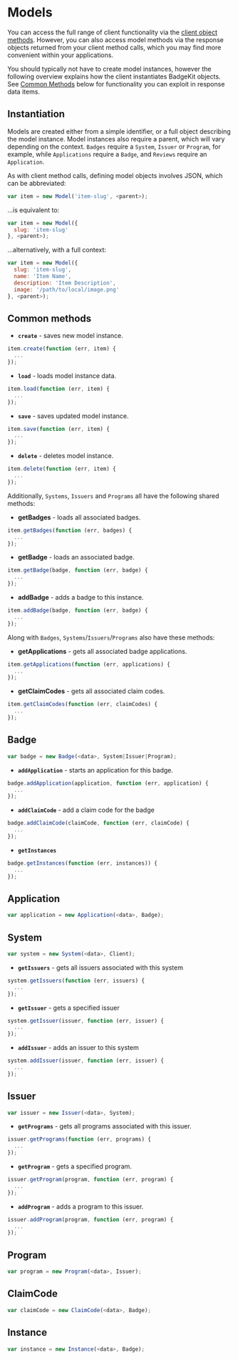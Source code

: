 # Models

You can access the full range of client functionality via the [client object methods](methods.md). However, you can also access model methods via the response objects returned from your client method calls, which you may find more convenient within your applications.

You should typically not have to create model instances, however the following overview explains how the client instantiates BadgeKit objects. See [Common Methods](#common-methods) below for functionality you can exploit in response data items.

## Instantiation

Models are created either from a simple identifier, or a full object describing the model instance. Model instances also require a parent, which will vary depending on the context. `Badges` require a `System`, `Issuer` or `Program`, for example, while `Applications` require a `Badge`, and `Reviews` require an `Application`.

As with client method calls, defining model objects involves JSON, which can be abbreviated:

```js
var item = new Model('item-slug', <parent>);
```

...is equivalent to:

```js
var item = new Model({
  slug: 'item-slug'
}, <parent>);
```

...alternatively, with a full context:

```js
var item = new Model({
  slug: 'item-slug',
  name: 'Item Name',
  description: 'Item Description',
  image: '/path/to/local/image.png'
}, <parent>);
```

## Common methods

* **`create`** - saves new model instance.

```js
item.create(function (err, item) {
  ...
});
```

* **`load`** - loads model instance data.

```js
item.load(function (err, item) {
  ...
});
```

* **`save`** - saves updated model instance.

```js
item.save(function (err, item) {
  ...
});
```

* **`delete`** - deletes model instance.

```js
item.delete(function (err, item) {
  ...
});
```

Additionally, `Systems`, `Issuers` and `Programs` all have the following shared methods:

* **getBadges** - loads all associated badges.

```js
item.getBadges(function (err, badges) {
  ...
});
```

* **getBadge** - loads an associated badge.

```js
item.getBadge(badge, function (err, badge) {
  ...
});
```

* **addBadge** - adds a badge to this instance.

```js
item.addBadge(badge, function (err, badge) {
  ...
});
```

Along with `Badges`, `Systems`/`Issuers`/`Programs` also have these methods:

* **getApplications** - gets all associated badge applications.

```js
item.getApplications(function (err, applications) {
  ...
});
```

* **getClaimCodes** - gets all associated claim codes.

```js
item.getClaimCodes(function (err, claimCodes) {
  ...
});
```

## Badge

```js
var badge = new Badge(<data>, System|Issuer|Program);
```

* **`addApplication`** - starts an application for this badge.

```js
badge.addApplication(application, function (err, application) {
  ...
});
```

* **`addClaimCode`** - add a claim code for the badge

```js
badge.addClaimCode(claimCode, function (err, claimCode) {
  ...
});
```

<!--* **`generateClaimCode`**-->

* **`getInstances`**

```js
badge.getInstances(function (err, instances)) {
  ...
});
```

## Application

```js
var application = new Application(<data>, Badge);
```

<!--
* **`getEvidence`**
 
* **`getEvidenceItem`**
 
* **`addEvidence`**
 
* **`deleteEvidence`**

* **`addComment`**
* **`deleteComment`**
* **`approve`** - approves this application.

  ```
  application.approve(function (err) {
    ...
  });
  ```

* **`deny`** - denies this application.

  ```
  application.deny(function (err) {
    ...
  });
  ```
-->

## System

```js
var system = new System(<data>, Client);
```

* **`getIssuers`** - gets all issuers associated with this system

```js
system.getIssuers(function (err, issuers) {
  ...
});
```

* **`getIssuer`** - gets a specified issuer

```js
system.getIssuer(issuer, function (err, issuer) {
  ...
});
```

* **`addIssuer`** - adds an issuer to this system

```js
system.addIssuer(issuer, function (err, issuer) {
  ...
});
```

## Issuer

```js
var issuer = new Issuer(<data>, System);
```

* **`getPrograms`** - gets all programs associated with this issuer.

```js
issuer.getPrograms(function (err, programs) {
  ...
});
```

* **`getProgram`** - gets a specified program.

```js
issuer.getProgram(program, function (err, program) {
  ...
});
```

* **`addProgram`** - adds a program to this issuer.

```js
issuer.addProgram(program, function (err, program) {
  ...
});
```

## Program

```js
var program = new Program(<data>, Issuer);
```

## ClaimCode

```js
var claimCode = new ClaimCode(<data>, Badge);
```

<!--
* **`claim`** - claims a code (takes email)
-->

## Instance

```js
var instance = new Instance(<data>, Badge);
```
